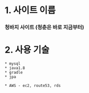 # 1. 사이트 이름 
### 청바지 사이트 (청춘은 바로 지금부터)

# 2. 사용 기술
```
* mysql
* java1.8
* gradle
* jpa

* AWS - ec2, route53, rds

```
